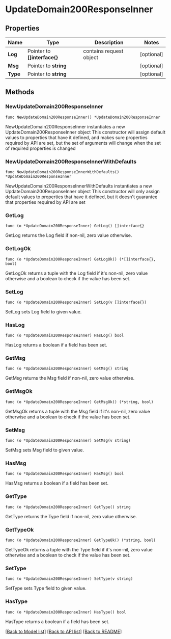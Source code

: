 # UpdateDomain200ResponseInner

## Properties

Name | Type | Description | Notes
------------ | ------------- | ------------- | -------------
**Log** | Pointer to **[]interface{}** | contains request object | [optional] 
**Msg** | Pointer to **string** |  | [optional] 
**Type** | Pointer to **string** |  | [optional] 

## Methods

### NewUpdateDomain200ResponseInner

`func NewUpdateDomain200ResponseInner() *UpdateDomain200ResponseInner`

NewUpdateDomain200ResponseInner instantiates a new UpdateDomain200ResponseInner object
This constructor will assign default values to properties that have it defined,
and makes sure properties required by API are set, but the set of arguments
will change when the set of required properties is changed

### NewUpdateDomain200ResponseInnerWithDefaults

`func NewUpdateDomain200ResponseInnerWithDefaults() *UpdateDomain200ResponseInner`

NewUpdateDomain200ResponseInnerWithDefaults instantiates a new UpdateDomain200ResponseInner object
This constructor will only assign default values to properties that have it defined,
but it doesn't guarantee that properties required by API are set

### GetLog

`func (o *UpdateDomain200ResponseInner) GetLog() []interface{}`

GetLog returns the Log field if non-nil, zero value otherwise.

### GetLogOk

`func (o *UpdateDomain200ResponseInner) GetLogOk() (*[]interface{}, bool)`

GetLogOk returns a tuple with the Log field if it's non-nil, zero value otherwise
and a boolean to check if the value has been set.

### SetLog

`func (o *UpdateDomain200ResponseInner) SetLog(v []interface{})`

SetLog sets Log field to given value.

### HasLog

`func (o *UpdateDomain200ResponseInner) HasLog() bool`

HasLog returns a boolean if a field has been set.

### GetMsg

`func (o *UpdateDomain200ResponseInner) GetMsg() string`

GetMsg returns the Msg field if non-nil, zero value otherwise.

### GetMsgOk

`func (o *UpdateDomain200ResponseInner) GetMsgOk() (*string, bool)`

GetMsgOk returns a tuple with the Msg field if it's non-nil, zero value otherwise
and a boolean to check if the value has been set.

### SetMsg

`func (o *UpdateDomain200ResponseInner) SetMsg(v string)`

SetMsg sets Msg field to given value.

### HasMsg

`func (o *UpdateDomain200ResponseInner) HasMsg() bool`

HasMsg returns a boolean if a field has been set.

### GetType

`func (o *UpdateDomain200ResponseInner) GetType() string`

GetType returns the Type field if non-nil, zero value otherwise.

### GetTypeOk

`func (o *UpdateDomain200ResponseInner) GetTypeOk() (*string, bool)`

GetTypeOk returns a tuple with the Type field if it's non-nil, zero value otherwise
and a boolean to check if the value has been set.

### SetType

`func (o *UpdateDomain200ResponseInner) SetType(v string)`

SetType sets Type field to given value.

### HasType

`func (o *UpdateDomain200ResponseInner) HasType() bool`

HasType returns a boolean if a field has been set.


[[Back to Model list]](../README.md#documentation-for-models) [[Back to API list]](../README.md#documentation-for-api-endpoints) [[Back to README]](../README.md)


